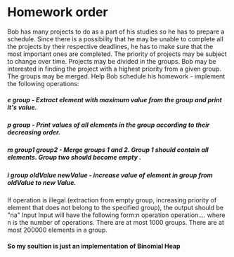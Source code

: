 # Homework order
Bob has many projects to do as a part of his studies so he has to prepare a schedule. Since there is a possibility that he may be unable to complete all the projects by their respective deadlines, he has to make sure that the most important ones are completed. The priority of projects may be subject to change over time. Projects may be divided in the groups. Bob may be interested in finding the project with a highest priority from a given group. The groups may be merged. Help Bob schedule his homework - implement the following operations:
##### e group - Extract element with maximum value from the group and print it's value.
##### p group - Print values of all elements in the group according to their decreasing order. 
##### m group1 group2 - Merge groups 1 and 2. Group 1 should contain all elements. Group two should become empty .
##### i group oldValue newValue - increase value of element in group from oldValue to new Value.
If operation is illegal (extraction from empty group, increasing priority of element that does not belong to the specified group), the output should be "na"
Input
Input will have the following form:n operation operation....
where n is the number of operations. There are at most 1000 groups. There are at most 200000 elements in a group.

#### So my soultion is just an implementation of Binomial Heap
